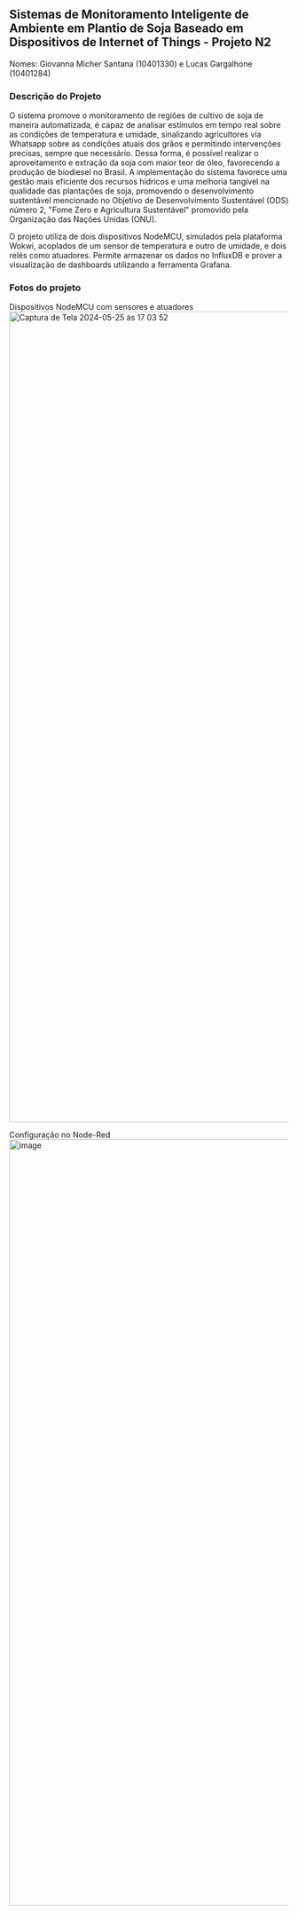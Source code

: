 ## Sistemas de Monitoramento Inteligente de Ambiente em Plantio de Soja Baseado em Dispositivos de Internet of Things - Projeto N2
Nomes: Giovanna Micher Santana (10401330) e Lucas Gargalhone (10401284)

### Descrição do Projeto

O sistema promove o monitoramento de regiões de cultivo de soja de maneira automatizada, é capaz de analisar estímulos em tempo real sobre as condições de temperatura e umidade, sinalizando agricultores via Whatsapp sobre as condições atuais dos grãos e permitindo intervenções precisas, sempre que necessário. Dessa forma, é possível realizar o aproveitamento e extração da soja com maior teor de óleo, favorecendo a produção de biodiesel no Brasil. A implementação do sistema favorece uma gestão mais eficiente dos recursos hídricos e uma melhoria tangível na qualidade das plantações de soja, promovendo o desenvolvimento sustentável mencionado no Objetivo de Desenvolvimento Sustentável (ODS) número 2, "Fome Zero e Agricultura Sustentável" promovido pela Organização das Nações Unidas (ONU). 

O projeto utiliza de dois dispositivos NodeMCU, simulados pela plataforma Wokwi, acoplados de um sensor de temperatura e outro de umidade, e dois relés como atuadores. Permite armazenar os dados no InfluxDB e prover a visualização de dashboards utilizando a ferramenta Grafana.

### Fotos do projeto
Dispositivos NodeMCU com sensores e atuadores
<img width="1461" alt="Captura de Tela 2024-05-25 às 17 03 52" src="https://github.com/citricgio/N2-IoT/assets/111765178/c1b33a27-037b-41ff-9659-8a1f835e03e8">

Configuração no Node-Red
<img width="1381" alt="image" src="https://github.com/citricgio/N2-IoT/assets/111765178/353c5e54-d88f-4b15-9b91-c1c2e280a4af">
